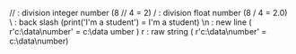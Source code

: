 // : division integer number (8 // 4 = 2)
/ : division  float number (8 / 4 = 2.0) 
\ : back slash (print('I\'m a student') = I'm a student)
\n : new line ( r'c:\data\number' = c:\data
umber
)
r : raw string ( r'c:\data\number' = c:\data\number)